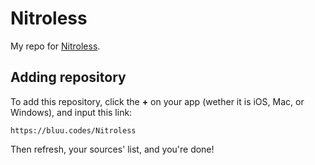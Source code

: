 # Nitroless
My repo for [Nitroless](https://github.com/Nitroless).

## Adding repository

To add this repository, click the **+** on your app (wether it is iOS, Mac, or Windows), and input this link:

`https://bluu.codes/Nitroless`

Then refresh, your sources' list, and you're done!
